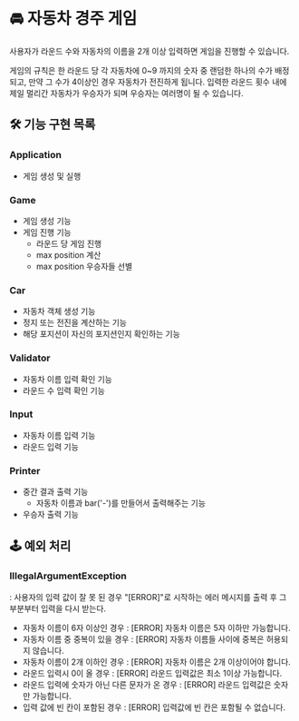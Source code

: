 # 🚘 자동차 경주 게임

사용자가 라운드 수와 자동차의 이름을 2개 이상 입력하면 게임을 진행할 수 있습니다.

게임의 규칙은 한 라운드 당 각 자동차에 0~9 까지의 숫자 중 랜덤한 하나의 수가 배정되고, 만약 그 수가 4이상인 경우 자동차가 전진하게 됩니다. 입력한 라운드 횟수 내에 제일
멀리간 자동차가 우승자가 되며 우승자는 여러명이 될 수 있습니다.

## 🛠 기능 구현 목록

### Application
- 게임 생성 및 실행

### Game
- 게임 생성 기능
- 게임 진행 기능
    - 라운드 당 게임 진행
    - max position 계산
    - max position 우승자들 선별

### Car
- 자동차 객체 생성 기능
- 정지 또는 전진을 계산하는 기능
- 해당 포지션이 자신의 포지션인지 확인하는 기능

### Validator
- 자동차 이름 입력 확인 기능
- 라운드 수 입력 확인 기능

### Input
- 자동차 이름 입력 기능
- 라운드 입력 기능

### Printer
- 중간 결과 출력 기능
    - 자동차 이름과 bar('-')를 만들어서 출력해주는 기능
- 우승자 출력 기능

## 🕹 예외 처리

### IllegalArgumentException
: 사용자의 입력 값이 잘 못 된 경우 "[ERROR]"로 시작하는 에러 메시지를 출력 후 그 부분부터 입력을 다시 받는다.

- 자동차 이름이 6자 이상인 경우 : [ERROR] 자동차 이름은 5자 이하만 가능합니다.
- 자동차 이름 중 중복이 있을 경우 : [ERROR] 자동차 이름들 사이에 중복은 허용되지 않습니다.
- 자동차 이름이 2개 이하인 경우 : [ERROR] 자동차 이름은 2개 이상이어야 합니다.
- 라운드 입력시 0이 올 경우 : [ERROR] 라운드 입력값은 최소 1이상 가능합니다.
- 라운드 입력에 숫자가 아닌 다른 문자가 온 경우 : [ERROR] 라운드 입력값은 숫자만 가능합니다.
- 입력 값에 빈 칸이 포함된 경우 : [ERROR] 입력값에 빈 칸은 포함될 수 없습니다.